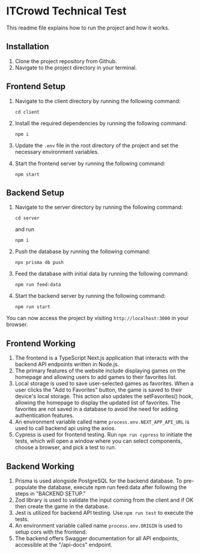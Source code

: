 # ITCrowd Technical Test

This readme file explains how to run the project and how it works.

## Installation

1. Clone the project repository from Github.
2. Navigate to the project directory in your terminal.

## Frontend Setup

1. Navigate to the client directory by running the following command:

   `cd client`

2. Install the required dependencies by running the following command:

   `npm i`

3. Update the `.env` file in the root directory of the project and set the necessary environment variables.

4. Start the frontend server by running the following command:

   `npm start`

## Backend Setup

1.  Navigate to the server directory by running the following command:

    `cd server`

    and run

    `npm i`

2.  Push the database by running the following command:

    `npx prisma db push`

3.  Feed the database with initial data by running the following command:

    `npm run feed:data`

4.  Start the backend server by running the following command:

    `npm run start`

You can now access the project by visiting `http://localhost:3000` in your browser.

## Frontend Working

1. The frontend is a TypeScript Next.js application that interacts with the backend API endpoints written in Node.js.
2. The primary features of the website include displaying games on the homepage and allowing users to add games to their favorites list.
3. Local storage is used to save user-selected games as favorites. When a user clicks the "Add to Favorites" button, the game is saved to their device's local storage. This action also updates the setFavorites() hook, allowing the homepage to display the updated list of favorites. The favorites are not saved in a database to avoid the need for adding authentication features.
4. An environment variable called name `process.env.NEXT_APP_API_URL` is used to call backend api using the axios.
5. Cypress is used for frontend testing. Run `npm run cypress` to initiate the tests, which will open a window where you can select components, choose a browser, and pick a test to run.

## Backend Working

1. Prisma is used alongside PostgreSQL for the backend database. To pre-populate the database, execute npm run feed:data after following the steps in "BACKEND SETUP."
2. Zod library is used to validate the input coming from the client and if OK then create the game in the database.
3. Jest is utilized for backend API testing. Use `npm run test` to execute the tests.
4. An environment variable called name `process.env.ORIGIN` is used to setup cors with the frontend.
5. The backend offers Swagger documentation for all API endpoints, accessible at the "/api-docs" endpoint.
